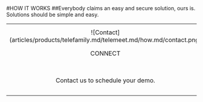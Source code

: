 <div class="product-how" markdown="1">
#HOW IT WORKS
##Everybody claims an easy and secure solution, ours is.<br/>Solutions should be simple and easy.<br/>

|   |   |   |
|:------:|:----------:|:----------:|
| ![Contact] (articles/products/telefamily.md/telemeet.md/how.md/contact.png)<p class="how-title">CONNECT</p><br/><p class="how-description">Contact us to schedule your demo.</p> | ![Configure] (articles/products/telefamily.md/telemeet.md/how.md/configure.png)<p class="how-title">CONFIGURE & INSTALL</p><br/><p class="how-description">We will configure and customize for your organization.</p> | ![Done] (articles/products/telefamily.md/telemeet.md/how.md/done.png)<p class="how-title">YAY! DONE</p><br/><p class="how-description">Well that was simple!  Now focus on what you do best with happy clients!</p > |
</div>